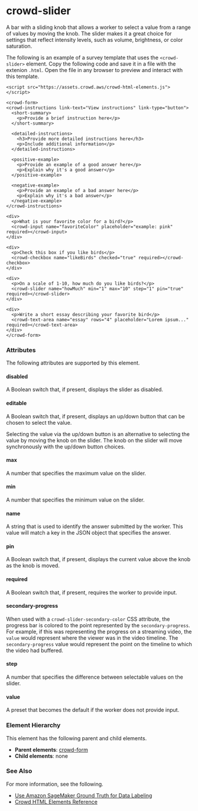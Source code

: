 # crowd\-slider<a name="sms-ui-template-crowd-slider"></a>

A bar with a sliding knob that allows a worker to select a value from a range of values by moving the knob\. The slider makes it a great choice for settings that reflect intensity levels, such as volume, brightness, or color saturation\.

The following is an example of a survey template that uses the `<crowd-slider>` element\. Copy the following code and save it in a file with the extenion `.html`\. Open the file in any browser to preview and interact with this template\. 

```
<script src="https://assets.crowd.aws/crowd-html-elements.js"></script>

<crowd-form>
<crowd-instructions link-text="View instructions" link-type="button">
  <short-summary>
    <p>Provide a brief instruction here</p>
  </short-summary>

  <detailed-instructions>
    <h3>Provide more detailed instructions here</h3>
    <p>Include additional information</p>
  </detailed-instructions>

  <positive-example>
    <p>Provide an example of a good answer here</p>
    <p>Explain why it's a good answer</p>
  </positive-example>

  <negative-example>
    <p>Provide an example of a bad answer here</p>
    <p>Explain why it's a bad answer</p>
  </negative-example>
</crowd-instructions>

<div>
  <p>What is your favorite color for a bird?</p>
  <crowd-input name="favoriteColor" placeholder="example: pink" required></crowd-input>
</div>

<div>
  <p>Check this box if you like birds</p>
  <crowd-checkbox name="likeBirds" checked="true" required></crowd-checkbox>
</div>

<div>
  <p>On a scale of 1-10, how much do you like birds?</p>
  <crowd-slider name="howMuch" min="1" max="10" step="1" pin="true" required></crowd-slider>
</div>

<div>
  <p>Write a short essay describing your favorite bird</p>
  <crowd-text-area name="essay" rows="4" placeholder="Lorem ipsum..." required></crowd-text-area>
</div>
</crowd-form>
```

### Attributes<a name="slider-attributes"></a>

The following attributes are supported by this element\.

#### disabled<a name="slider-attributes-disabled"></a>

A Boolean switch that, if present, displays the slider as disabled\.

#### editable<a name="slider-attributes-editable"></a>

A Boolean switch that, if present, displays an up/down button that can be chosen to select the value\.

Selecting the value via the up/down button is an alternative to selecting the value by moving the knob on the slider\. The knob on the slider will move synchronously with the up/down button choices\.

#### max<a name="slider-attributes-max"></a>

A number that specifies the maximum value on the slider\.

#### min<a name="slider-attributes-min"></a>

A number that specifies the minimum value on the slider\.

#### name<a name="slider-attributes-name"></a>

A string that is used to identify the answer submitted by the worker\. This value will match a key in the JSON object that specifies the answer\.

#### pin<a name="slider-attributes-pin"></a>

A Boolean switch that, if present, displays the current value above the knob as the knob is moved\.

#### required<a name="slider-attributes-required"></a>

A Boolean switch that, if present, requires the worker to provide input\.

#### secondary\-progress<a name="slider-attributes-secondary-progress"></a>

When used with a `crowd-slider-secondary-color` CSS attribute, the progress bar is colored to the point represented by the `secondary-progress`\. For example, if this was representing the progress on a streaming video, the `value` would represent where the viewer was in the video timeline\. The `secondary-progress` value would represent the point on the timeline to which the video had buffered\.

#### step<a name="slider-attributes-step"></a>

A number that specifies the difference between selectable values on the slider\.

#### value<a name="slider-attributes-value"></a>

A preset that becomes the default if the worker does not provide input\.

### Element Hierarchy<a name="slider-element-hierarchy"></a>

This element has the following parent and child elements\.
+ **Parent elements**: [crowd\-form](sms-ui-template-crowd-form.md)
+ **Child elements**: none

### See Also<a name="slider-see-also"></a>

For more information, see the following\.
+ [Use Amazon SageMaker Ground Truth for Data Labeling](sms.md)
+ [Crowd HTML Elements Reference](sms-ui-template-reference.md)